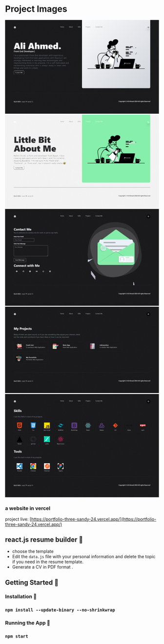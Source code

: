 # Project Images

![alt text](https://github.com/aliahmed200/my-portofolio/blob/master/src/Assets/project-image/1(2).png?raw=true)
![alt text](https://github.com/aliahmed200/my-portofolio/blob/master/src/Assets/project-image/2(2).png?raw=true)
![alt text](https://github.com/aliahmed200/my-portofolio/blob/master/src/Assets/project-image/3(2).png?raw=true)
![alt text](https://github.com/aliahmed200/my-portofolio/blob/master/src/Assets/project-image/4(2).png?raw=true)
![alt text](https://github.com/aliahmed200/my-portofolio/blob/master/src/Assets/project-image/5.png?raw=true)

### a website in vercel

project live: [https://portfolio-three-sandy-24.vercel.app/](https://portfolio-three-sandy-24.vercel.app/)

## react.js resume builder 🌟

- choose the template
- Edit the `data.js` file with your personal information and delete the topic if you need in the resume template.
- Generate a CV in PDF format .

## Getting Started 🚀

### Installation 🔧

### `npm install --update-binary --no-shrinkwrap`

### Running the App 🏃

### `npm start`
